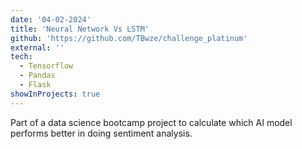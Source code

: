 ```yaml
---
date: '04-02-2024'
title: 'Neural Network Vs LSTM'
github: 'https://github.com/TBwze/challenge_platinum'
external: ''
tech:
  - Tensorflow
  - Pandas
  - Flask
showInProjects: true
---
```


Part of a data science bootcamp project to calculate which AI model performs better in doing sentiment analysis.
